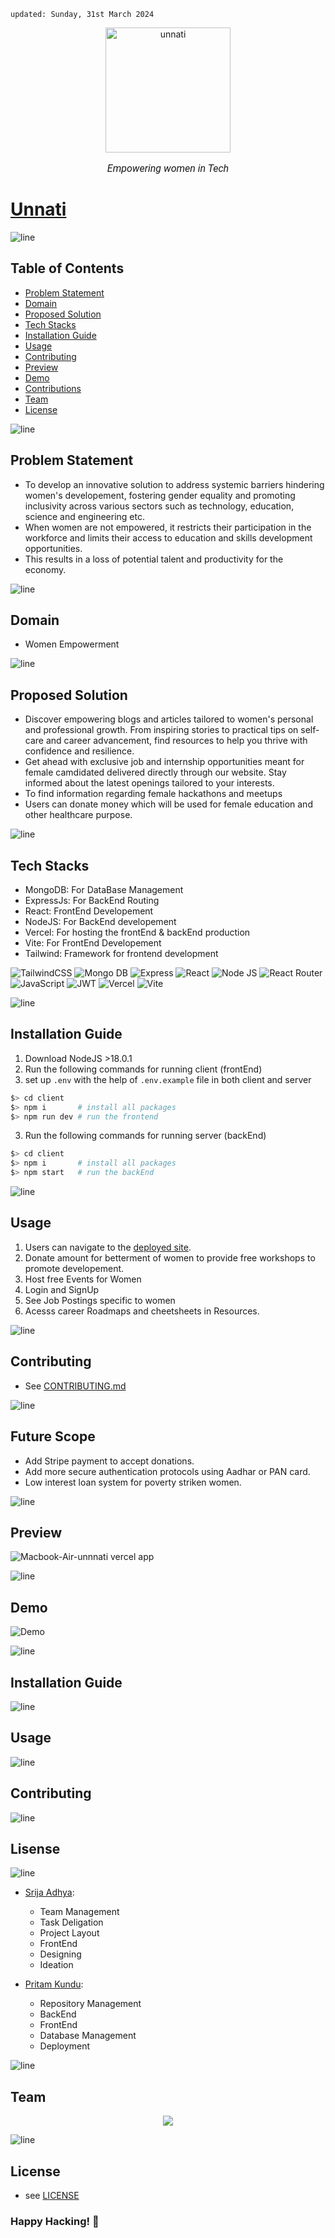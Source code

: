    updated: Sunday, 31st March 2024

<div align=center>
    <a href="https://github.com/SrijaAdhya12/unnati">
        <img width=200 src="https://github.com/warmachine028/unnati/assets/75939390/aba15eb0-a350-4a5a-a1cd-827023ce8373" alt="unnati">
    </a>
    <p style="font-family: roboto, calibri; font-size:12pt; font-style:italic">Empowering women in Tech</p>
</div>

# [Unnati](https://unnnati.vercel.app/)

![line]

## Table of Contents

- [Problem Statement](#problem-statement)
- [Domain](#domain)
- [Proposed Solution](#proposed-solution)
- [Tech Stacks](#tech-stacks)
- [Installation Guide](#installation-guide)
- [Usage](#usage)
- [Contributing](#contributing)
- [Preview](#preview)
- [Demo](#demo)
- [Contributions](#contributions)
- [Team](#team)
- [License](#license)

![line]



## Problem Statement

- To develop an innovative solution to address systemic barriers hindering women's developement, fostering gender equality and promoting inclusivity across various sectors such as technology, education, science and engineering etc.
- When women are not empowered, it restricts their participation in the workforce and limits their access to education and skills development opportunities.
- This results in a loss of potential talent and productivity for the economy.

![line]

## Domain

- Women Empowerment

![line]

## Proposed Solution

- Discover empowering blogs and articles tailored to women's personal and professional growth. From inspiring stories to practical tips on self-care and career advancement, find resources to help you thrive with confidence and resilience.
- Get ahead with exclusive job and internship opportunities meant for female camdidated delivered directly through our website. Stay informed about the latest openings tailored to your interests.
- To find information regarding female hackathons and meetups
- Users can donate money which will be used for female education and other healthcare purpose.

![line]

## Tech Stacks

- MongoDB: For DataBase Management
- ExpressJs: For BackEnd Routing
- React: FrontEnd Developement
- NodeJS: For BackEnd developement
- Vercel: For hosting the frontEnd & backEnd production
- Vite: For FrontEnd Developement
- Tailwind: Framework for frontend development

![TailwindCSS](https://img.shields.io/badge/tailwindcss-%2338B2AC.svg?style=for-the-badge&logo=tailwind-css&logoColor=white) ![Mongo DB](https://img.shields.io/badge/MongoDB-4EA94B?style=for-the-badge&logo=mongodb&logoColor=white) ![Express](https://img.shields.io/badge/Express.js-404D59?style=for-the-badge) ![React](https://img.shields.io/badge/react-%2320232a.svg?style=for-the-badge&logo=react&logoColor=%2361DAFB)
![Node JS](https://img.shields.io/badge/Node.js-43853D?style=for-the-badge&logo=node.js&logoColor=white) ![React Router](https://img.shields.io/badge/React_Router-CA4245?style=for-the-badge&logo=react-router&logoColor=white) ![JavaScript](https://img.shields.io/badge/javascript-%23323330.svg?style=for-the-badge&logo=javascript&logoColor=%23F7DF1E)
![JWT](https://img.shields.io/badge/json%20web%20tokens-323330?style=for-the-badge&logo=json-web-tokens&logoColor=pink) ![Vercel](https://img.shields.io/badge/Vercel-000000?style=for-the-badge&logo=vercel&logoColor=white) ![Vite](https://img.shields.io/badge/vite-%23646CFF.svg?style=for-the-badge&logo=vite&logoColor=white)

![line]

## Installation Guide

  1. Download NodeJS >18.0.1
  2. Run the following commands for running client (frontEnd)
  3. set up `.env` with the help of `.env.example` file in both client and server
```sh
$> cd client
$> npm i       # install all packages
$> npm run dev # run the frontend
```
  3. Run the following commands for running server (backEnd)
```sh
$> cd client
$> npm i       # install all packages
$> npm start   # run the backEnd
```

![line]

## Usage
 
 1. Users can navigate to the [deployed site](https://unnnati.vercel.app/).
 2. Donate amount for betterment of women to provide free workshops to promote developement.
 3. Host free Events for Women
 4. Login and SignUp
 5. See Job Postings specific to women
 6. Acesss career Roadmaps and cheetsheets in Resources.

![line]

## Contributing

- See [CONTRIBUTING.md](./CONTRIBUTING.md)

![line]

## Future Scope

- Add Stripe payment to accept donations.
- Add more secure authentication protocols using Aadhar or PAN card.
- Low interest loan system for poverty striken women.

![line]

## Preview

![Macbook-Air-unnnati vercel app](https://github.com/SrijaAdhya12/unnati/assets/113666002/154495d6-b72f-4e09-8753-7cbbc1d65106)


![line]

## Demo

![Demo](demo.gif)

![line]

## Installation Guide

![line]

## Usage

![line]


## Contributing

![line]

## Lisense

![line]

- [Srija Adhya](https://github.com/SrijaAdhya12):
    - Team Management
    - Task Deligation
    - Project Layout
    - FrontEnd
    - Designing
    - Ideation

- [Pritam Kundu](https://github.com/warmachine028):
    - Repository Management
    - BackEnd
    - FrontEnd
    - Database Management
    - Deployment

![line]

## Team

<div align="center">
    <a  href="https://github.com/SrijaAdhya12/unnati">
        <img src="https://contrib.rocks/image?repo=SrijaAdhya12/unnati"/>
    </a>
</div>

![line]

## License

- see [LICENSE](./LICENSE)

### Happy Hacking! 💚

[line]: https://user-images.githubusercontent.com/75939390/137615281-3a875960-92cc-407f-97fe-fd2319bdb252.png

<!-- 31/03/24 -->

